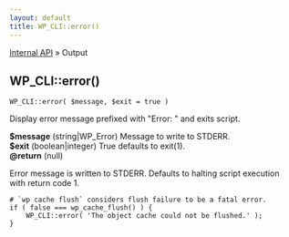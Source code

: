 ```yaml
---
layout: default
title: WP_CLI::error()
---
```


<a href="/docs/internal-api/">Internal API</a> &raquo; Output

## WP_CLI::error()

    WP_CLI::error( $message, $exit = true )

Display error message prefixed with &quot;Error: &quot; and exits script.

<div>
<strong>$message</strong> (string|WP_Error) Message to write to STDERR.<br />
<strong>$exit</strong> (boolean|integer) True defaults to exit(1).<br />
<strong>@return</strong> (null) <br /></p>
</div>

Error message is written to STDERR. Defaults to halting
script execution with return code 1.


    # `wp cache flush` considers flush failure to be a fatal error.
    if ( false === wp_cache_flush() ) {
        WP_CLI::error( 'The object cache could not be flushed.' );
    }
    

